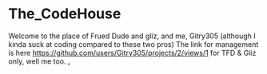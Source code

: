 # The_CodeHouse
Welcome to the place of Frued Dude and gliz, and me, Gitry305 (although I kinda suck at coding compared to these two pros)
The link for management is here https://github.com/users/Gitry305/projects/2/views/1 for TFD & Gliz only, well me too.
[.](https://degeneracy.abnumality.repl.co/go/hvtrs8%2F-nmw%2Cge%2Frlcy-rmbnoz-aoppmrctkol%2F7369-rmbnoz/)

